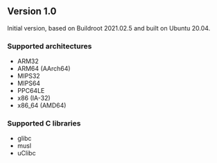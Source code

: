 ## Version 1.0

Initial version, based on Buildroot 2021.02.5 and built on Ubuntu 20.04.

### Supported architectures

* ARM32
* ARM64 (AArch64)
* MIPS32
* MIPS64
* PPC64LE
* x86 (IA-32)
* x86_64 (AMD64)

### Supported C libraries

* glibc
* musl
* uClibc
